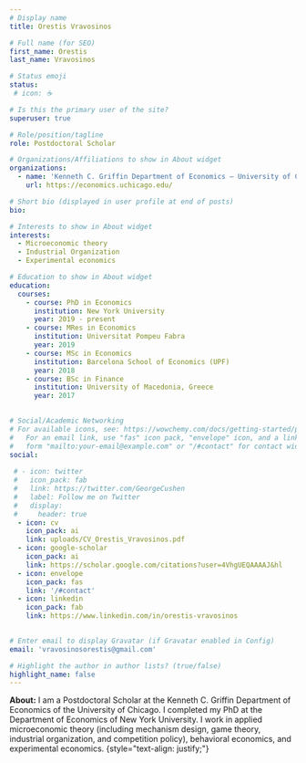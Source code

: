 ```yaml
---
# Display name
title: Orestis Vravosinos

# Full name (for SEO)
first_name: Orestis
last_name: Vravosinos

# Status emoji
status:
 # icon: ☕️

# Is this the primary user of the site?
superuser: true

# Role/position/tagline
role: Postdoctoral Scholar

# Organizations/Affiliations to show in About widget
organizations:
  - name: 'Kenneth C. Griffin Department of Economics — University of Chicago'
    url: https://economics.uchicago.edu/

# Short bio (displayed in user profile at end of posts)
bio: 

# Interests to show in About widget
interests:
  - Microeconomic theory
  - Industrial Organization
  - Experimental economics

# Education to show in About widget
education:
  courses:
    - course: PhD in Economics
      institution: New York University
      year: 2019 - present
    - course: MRes in Economics
      institution: Universitat Pompeu Fabra
      year: 2019
    - course: MSc in Economics
      institution: Barcelona School of Economics (UPF)
      year: 2018
    - course: BSc in Finance
      institution: University of Macedonia, Greece
      year: 2017
      

# Social/Academic Networking
# For available icons, see: https://wowchemy.com/docs/getting-started/page-builder/#icons
#   For an email link, use "fas" icon pack, "envelope" icon, and a link in the
#   form "mailto:your-email@example.com" or "/#contact" for contact widget.
social:
  
 # - icon: twitter
 #   icon_pack: fab
 #   link: https://twitter.com/GeorgeCushen
 #   label: Follow me on Twitter
 #   display:
 #     header: true
  - icon: cv
    icon_pack: ai
    link: uploads/CV_Orestis_Vravosinos.pdf
  - icon: google-scholar
    icon_pack: ai
    link: https://scholar.google.com/citations?user=4VhgUEQAAAAJ&hl
  - icon: envelope
    icon_pack: fas
    link: '/#contact'
  - icon: linkedin
    icon_pack: fab
    link: https://www.linkedin.com/in/orestis-vravosinos
 

# Enter email to display Gravatar (if Gravatar enabled in Config)
email: 'vravosinosorestis@gmail.com'

# Highlight the author in author lists? (true/false)
highlight_name: false
---
```


**About:** I am a Postdoctoral Scholar at the Kenneth C. Griffin Department of Economics of the University of Chicago. I completed my PhD at the Department of Economics of New York University. I work in applied microeconomic theory (including mechanism design, game theory, industrial organization, and competition policy), behavioral economics, and experimental economics.
{style="text-align: justify;"}
